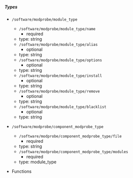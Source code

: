  ##### Types
  - `/software/modprobe/module_type`
    - `/software/modprobe/module_type/name`
      - required
    - type: string
    - `/software/modprobe/module_type/alias`
      - optional
    - type: string
    - `/software/modprobe/module_type/options`
      - optional
    - type: string
    - `/software/modprobe/module_type/install`
      - optional
    - type: string
    - `/software/modprobe/module_type/remove`
      - optional
    - type: string
    - `/software/modprobe/module_type/blacklist`
      - optional
    - type: string
  - `/software/modprobe/component_modprobe_type`
    - `/software/modprobe/component_modprobe_type/file`
      - required
    - type: string
    - `/software/modprobe/component_modprobe_type/modules`
      - required
    - type: module_type

 - Functions
